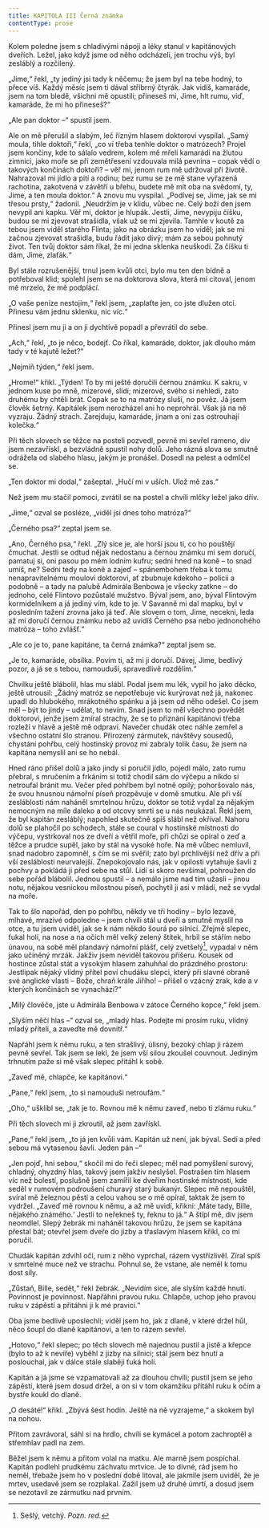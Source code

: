 ```yaml
---
title: KAPITOLA III Černá známka
contentType: prose
---
```


<section>

Kolem poledne jsem s chladivými nápoji a léky stanul v kapitánových dveřích. Ležel, jako když jsme od něho odcházeli, jen trochu výš, byl zesláblý a rozčilený.

„Jime,“ řekl, „ty jediný jsi tady k něčemu; že jsem byl na tebe hodný, to přece víš. Každý měsíc jsem ti dával stříbrný čtyrák. Jak vidíš, kamaráde, jsem na tom bledě, všichni mě opustili; přineseš mi, Jime, hlt rumu, viď, kamaráde, že mi ho přineseš?“

„Ale pan doktor –“ spustil jsem.

Ale on mě přerušil a slabým, leč řízným hlasem doktorovi vyspílal. „Samý moula, tihle doktoři,“ řekl, „co ví třeba tenhle doktor o matrózech? Projel jsem končiny, kde to sálalo vedrem, kolem mě mřeli kamarádi na žlutou zimnici, jako moře se při zemětřesení vzdouvala milá pevnina – copak vědí o takových končinách doktoři? – věř mi, jenom rum mě udržoval při životě. Nahrazoval mi jídlo a pití a rodinu; bez rumu se ze mě stane vyřazená rachotina, zakotvená v závětří u břehu, budete mě mít oba na svědomí, ty, Jime, a ten moula doktor.“ A znovu mu vyspílal. „Podívej se, Jime, jak se mi třesou prsty,“ žadonil. „Neudržím je v klidu, vůbec ne. Celý boží den jsem nevypil ani kapku. Věř mi, doktor je hlupák. Jestli, Jime, nevypiju číšku, budou se mi zjevovat strašidla, však už se mi zjevila. Tamhle v koutě za tebou jsem viděl starého Flinta; jako na obrázku jsem ho viděl; jak se mi začnou zjevovat strašidla, budu řádit jako divý; mám za sebou pohnutý život. Ten tvůj doktor sám říkal, že mi jedna sklenka neuškodí. Za číšku ti dám, Jime, zlaťák.“

Byl stále rozrušenější, trnul jsem kvůli otci, bylo mu ten den bídně a potřeboval klid; spolehl jsem se na doktorova slova, která mi citoval, jenom mě mrzelo, že mě podplácí.

„O vaše peníze nestojím,“ řekl jsem, „zaplaťte jen, co jste dlužen otci. Přinesu vám jednu sklenku, nic víc.“

Přinesl jsem mu ji a on ji dychtivě popadl a převrátil do sebe.

„Ach,“ řekl, „to je něco, bodejť. Co říkal, kamaráde, doktor, jak dlouho mám tady v té kajutě ležet?“

„Nejmíň týden,“ řekl jsem.

„Hrome!“ křikl. „Týden! To by mi ještě doručili černou známku. K sakru, v jednom kuse po mně, mizerové, slídí; mizerové, svého si nehledí, zato druhému by chtěli brát. Copak se to na matrózy sluší, no pověz. Já jsem člověk šetrný. Kapitálek jsem nerozházel ani ho neprohrál. Však já na ně vyzraju. Žádný strach. Zarejduju, kamaráde, jinam a oni zas ostrouhají kolečka.“

Při těch slovech se těžce na posteli pozvedl, pevně mi sevřel rameno, div jsem nezavřískl, a bezvládně spustil nohy dolů. Jeho rázná slova se smutně odrážela od slabého hlasu, jakým je pronášel. Dosedl na pelest a odmlčel se.

„Ten doktor mi dodal,“ zašeptal. „Hučí mi v uších. Ulož mě zas.“

Než jsem mu stačil pomoci, zvrátil se na postel a chvíli mlčky ležel jako dřív.

„Jime,“ ozval se posléze, „viděl jsi dnes toho matróza?“

„Černého psa?“ zeptal jsem se.

„Ano, Černého psa,“ řekl. „Zlý sice je, ale horší jsou ti, co ho pouštějí čmuchat. Jestli se odtud nějak nedostanu a černou známku mi sem doručí, pamatuj si, oni pasou po mém lodním kufru; sedni hned na koně – to snad umíš, ne? Sedni tedy na koně a zajeď – spánembohem třeba k tomu nenapravitelnému moulovi doktorovi, ať zbubnuje kdekoho – policii a podobně – a tady na palubě Admirála Benbowa je všecky zatkne – do jednoho, celé Flintovo pozůstalé mužstvo. Býval jsem, ano, býval Flintovým kormidelníkem a já jediný vím, kde to je. V Savanně mi dal mapku, byl v posledním tažení zrovna jako já teď. Ale slovem o tom, Jime, necekni, leda až mi doručí černou známku nebo až uvidíš Černého psa nebo jednonohého matróza – toho zvlášť.“

„Ale co je to, pane kapitáne, ta černá známka?“ zeptal jsem se.

„Je to, kamaráde, obsílka. Povím ti, až mi ji doručí. Dávej, Jime, bedlivý pozor, a já se s tebou, namouduši, spravedlivě rozdělím.“

Chvilku ještě blábolil, hlas mu slábl. Podal jsem mu lék, vypil ho jako děcko, ještě utrousil: „Žádný matróz se nepotřebuje víc kurýrovat než já, nakonec upadl do hlubokého, mrákotného spánku a já jsem od něho odešel. Co jsem měl – být to jindy – udělat, to nevím. Snad jsem to měl všechno povědět doktorovi, jenže jsem zmíral strachy, že se to přiznání kapitánovi třeba rozleží v hlavě a ještě mě odpraví. Navečer chudák otec náhle zemřel a všechno ostatní šlo stranou. Přirozený zármutek, návštěvy sousedů, chystání pohřbu, celý hostinský provoz mi zabraly tolik času, že jsem na kapitána nemyslil ani se ho nebál.

Hned ráno přišel dolů a jako jindy si poručil jídlo, pojedl málo, zato rumu přebral, s mručením a frkáním si totiž chodil sám do výčepu a nikdo si netroufal bránit mu. Večer před pohřbem byl notně opilý; pohoršovalo nás, že svou hnusnou námořní píseň prozpěvuje v domě smutku. Ale při vší zesláblosti nám naháněl smrtelnou hrůzu, doktor se totiž vydal za nějakým nemocným na míle daleko a od otcovy smrti se u nás neukázal. Řekl jsem, že byl kapitán zesláblý; napohled skutečně spíš slábl než okříval. Nahoru dolů se plahočil po schodech, stále se coural v hostinské místnosti do výčepu, vystrkoval nos ze dveří a větřil moře, při chůzi se opíral o zeď a těžce a prudce supěl, jako by stál na vysoké hoře. Na mě vůbec nemluvil, snad nadobro zapomněl, s čím se mi svěřil; zato byl prchlivější než dřív a při vší zesláblosti neurvalejší. Znepokojovalo nás, jak v opilosti vytahuje šavli z pochvy a pokládá ji před sebe na stůl. Lidí si skoro nevšímal, pohroužen do sebe pořád blábolil. Jednou spustil – a nemálo jsme nad tím užasli – jinou notu, nějakou vesnickou milostnou píseň, pochytil ji asi v mládí, než se vydal na moře.

Tak to šlo napořád, den po pohřbu, někdy ve tři hodiny – bylo lezavé, mlhavé, mrazivé odpoledne – jsem chvíli stál u dveří a smutně myslil na otce, a tu jsem uviděl, jak se k nám někdo šourá po silnici. Zřejmě slepec, ťukal holí, na nose a na očích měl velký zelený štítek, hrbil se stářím nebo únavou, na sobě měl plandavý námořní plášť, celý zvetšelý[^4], vypadal v něm jako učiněný mrzák. Jakživ jsem neviděl takovou příšeru. Kousek od hostince zůstal stát a vysokým hlasem zahuhňal do prázdného prostoru: Jestlipak nějaký vlídný přítel poví chudáku slepci, který při slavné obraně své anglické vlasti – Bože, chraň krále Jiřího! – přišel o vzácný zrak, kde a v kterých končinách se vynachází?“

„Milý člověče, jste u Admirála Benbowa v zátoce Černého kopce,“ řekl jsem.

„Slyším něčí hlas –“ ozval se, „mladý hlas. Podejte mi prosím ruku, vlídný mladý příteli, a zaveďte mě dovnitř.“

Napřáhl jsem k němu ruku, a ten strašlivý, úlisný, bezoký chlap ji rázem pevně sevřel. Tak jsem se lekl, že jsem vší silou zkoušel couvnout. Jediným trhnutím paže si mě však slepec přitáhl k sobě.

„Zaveď mě, chlapče, ke kapitánovi.“

„Pane,“ řekl jsem, „to si namouduši netroufám.“

„Oho,“ ušklíbl se, „tak je to. Rovnou mě k němu zaveď, nebo ti zlámu ruku.“

Při těch slovech mi ji zkroutil, až jsem zavřískl.

„Pane,“ řekl jsem, „to já jen kvůli vám. Kapitán už není, jak býval. Sedí a před sebou má vytasenou šavli. Jeden pán –“

„Jen pojď, hni sebou,“ skočil mi do řeči slepec; měl nad pomyšlení surový, chladný, ohyzdný hlas, takový jsem jakživ neslyšel. Postrašen tím hlasem víc než bolestí, poslušně jsem zamířil ke dveřím hostinské místnosti, kde seděl v rumovém podroušení churavý starý bukanýr. Slepec mě nepouštěl, svíral mě železnou pěstí a celou vahou se o mě opíral, taktak že jsem to vydržel. „Zaveď mě rovnou k němu, a až mě uvidí, křikni: ‚Máte tady, Bille, nějakého známého.‘ Jestli to neřekneš ty, řeknu to já.“ A štípl mě, div jsem neomdlel. Slepý žebrák mi naháněl takovou hrůzu, že jsem se kapitána přestal bát; otevřel jsem dveře do jizby a třaslavým hlasem křikl, co mi poručil.

Chudák kapitán zdvihl oči, rum z něho vyprchal, rázem vystřízlivěl. Zíral spíš v smrtelné muce než ve strachu. Pohnul se, že vstane, ale neměl k tomu dost síly.

„Zůstaň, Bille, sedět,“ řekl žebrák. „Nevidím sice, ale slyším každé hnutí. Povinnost je povinnost. Napřáhni pravou ruku. Chlapče, uchop jeho pravou ruku v zápěstí a přitáhni ji k mé pravici.“

Oba jsme bedlivě uposlechli; viděl jsem ho, jak z dlaně, v které držel hůl, něco šoupl do dlaně kapitánovi, a ten to rázem sevřel.

„Hotovo,“ řekl slepec; po těch slovech mě najednou pustil a jistě a křepce (bylo to až k nevíře) vyběhl z jizby na silnici; stál jsem bez hnutí a poslouchal, jak v dálce stále slaběji ťuká holí.

Kapitán a já jsme se vzpamatovali až za dlouhou chvíli; pustil jsem se jeho zápěstí, které jsem dosud držel, a on si v tom okamžiku přitáhl ruku k očím a bystře koukl do dlaně.

„O desáté!“ křikl. „Zbývá šest hodin. Ještě na ně vyzrajeme,“ a skokem byl na nohou.

Přitom zavrávoral, sáhl si na hrdlo, chvíli se kymácel a potom zachroptěl a střemhlav padl na zem.

Běžel jsem k němu a přitom volal na matku. Ale marně jsem pospíchal. Kapitán podlehl prudkému záchvatu mrtvice. Je to divné, rád jsem ho neměl, třebaže jsem ho v poslední době litoval, ale jakmile jsem uviděl, že je mrtev, usedavě jsem se rozplakal. Zažil jsem už druhé úmrtí, a dosud jsem se nezotavil ze zármutku nad prvním.

</section>

[^1]: Matróz – námořník. _Pozn. red._

[^2]: Klnout – klít, nadávat. _Pozn. red._

[^3]: Švadronit – rychle drmolivě mluvit. _Pozn. red._

[^4]: Sešlý, vetchý. _Pozn. red._

[^5]: Smotaný žvýkací tabák. _Pozn. red._

[^6]: Nádoba na uchovávání troudu, tj. suché, snadno zápalné látky. _Pozn. red._

[^7]: Přístroj k určování místa podle polohy hvězd. _Pozn. red._

[^8]: Kyvadlové hodiny. _Pozn. red._

[^9]: Dovětek, dodatek. _Pozn. red._

[^10]: Kloun – mohutná špičatá zbraň umístěná pod čarou ponoru na přídi. Svým hrotem sloužila k proražení boku nepřátelské lodi. _Pozn. red._

[^11]: Šalupa – dlouhý člun určený k dopravě mezi kotvící lodí a břehem. _Pozn. red._

[^12]: Staré přísloví (15. stol.), „kdo chodí kolem močálu, bažiny, ten se nachladí“, tj. nelze jednat nečestně bez následků. _Pozn. red._

[^13]: Parduna – součást pevného lanoví, zadní a postranní lano slouží k výstuze stěžňů a čnělek. _Pozn. red._

[^14]: Jola – otevřený sportovní člun s plachtami. _Pozn. red._

[^15]: Zábradlí, ohrazení. _Pozn. red._

[^16]: Brzo bylo vzbouřenců jen osm, námořník ze škuneru, postřelený panem Trelawneyem, ještě ten večer zranění podlehl. Ti, co zůstali, se to ovšem dověděli až později.

[^17]: Kosatka – trojúhelníková plachta nad přídí lodi. _Pozn. red._

[^18]: Stěh – lano spojující stěžeň s trupem a zajišťující jeho lepší stabilitu. _Pozn. red_.

[^19]: Fidibus – papírovýsmotek, jímž se podpaluje dýmka nebo svíčka. _Pozn. red_.

[^20]: Cvičit na povel. _Pozn. red_.

[^21]: Mlýnské kameny. _Pozn. red._
